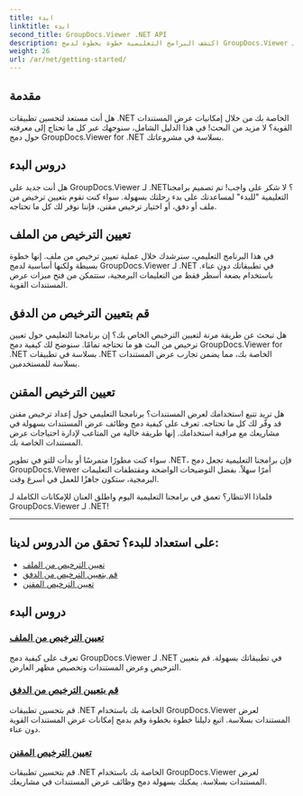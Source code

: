 ```yaml
---
title: ابدء
linktitle: ابدء
second_title: GroupDocs.Viewer .NET API
description: اكتشف البرامج التعليمية خطوة بخطوة لدمج GroupDocs.Viewer لـ .NET بسلاسة في تطبيقاتك. تعلم كيفية تعيين التراخيص وتخصيص مظهر المشاهد.
weight: 26
url: /ar/net/getting-started/
---
```


## مقدمة

هل أنت مستعد لتحسين تطبيقات .NET الخاصة بك من خلال إمكانيات عرض المستندات القوية؟ لا مزيد من البحث! في هذا الدليل الشامل، سنوجهك عبر كل ما تحتاج إلى معرفته حول دمج GroupDocs.Viewer for .NET بسلاسة في مشروعاتك.

## دروس البدء

هل أنت جديد على GroupDocs.Viewer لـ .NET؟ لا شكر على واجب! تم تصميم برامجنا التعليمية "للبدء" لمساعدتك على بدء رحلتك بسهولة. سواء كنت تقوم بتعيين ترخيص من ملف أو دفق، أو اختيار ترخيص مقنن، فإننا نوفر لك كل ما تحتاجه.

## تعيين الترخيص من الملف

في هذا البرنامج التعليمي، سنرشدك خلال عملية تعيين ترخيص من ملف. إنها خطوة بسيطة ولكنها أساسية لدمج GroupDocs.Viewer لـ .NET في تطبيقاتك دون عناء. باستخدام بضعة أسطر فقط من التعليمات البرمجية، ستتمكن من فتح ميزات عرض المستندات القوية.

## قم بتعيين الترخيص من الدفق

هل تبحث عن طريقة مرنة لتعيين الترخيص الخاص بك؟ إن برنامجنا التعليمي حول تعيين ترخيص من البث هو ما تحتاجه تمامًا. سنوضح لك كيفية دمج GroupDocs.Viewer for .NET بسلاسة في تطبيقات .NET الخاصة بك، مما يضمن تجارب عرض المستندات بسلاسة للمستخدمين.

## تعيين الترخيص المقنن

هل تريد تتبع استخدامك لعرض المستندات؟ برنامجنا التعليمي حول إعداد ترخيص مقنن قد وفّر لك كل ما تحتاجه. تعرف على كيفية دمج وظائف عرض المستندات بسهولة في مشاريعك مع مراقبة استخدامك. إنها طريقة خالية من المتاعب لإدارة احتياجات عرض المستندات الخاصة بك.

سواء كنت مطورًا متمرسًا أو بدأت للتو في تطوير .NET، فإن برامجنا التعليمية تجعل دمج GroupDocs.Viewer أمرًا سهلاً. بفضل التوضيحات الواضحة ومقتطفات التعليمات البرمجية، ستكون جاهزًا للعمل في أسرع وقت.

فلماذا الانتظار؟ تعمق في برامجنا التعليمية اليوم واطلق العنان للإمكانات الكاملة لـ GroupDocs.Viewer لـ .NET!

---

## على استعداد للبدء؟ تحقق من الدروس لدينا:

- [تعيين الترخيص من الملف](./set-license-from-file/)
- [قم بتعيين الترخيص من الدفق](./set-license-from-stream/)
- [تعيين الترخيص المقنن](./set-metered-license/)

## دروس البدء
### [تعيين الترخيص من الملف](./set-license-from-file/)
تعرف على كيفية دمج GroupDocs.Viewer لـ .NET في تطبيقاتك بسهولة. قم بتعيين الترخيص وعرض المستندات وتخصيص مظهر العارض.
### [قم بتعيين الترخيص من الدفق](./set-license-from-stream/)
قم بتحسين تطبيقات .NET الخاصة بك باستخدام GroupDocs.Viewer لعرض المستندات بسلاسة. اتبع دليلنا خطوة بخطوة وقم بدمج إمكانات عرض المستندات القوية دون عناء.
### [تعيين الترخيص المقنن](./set-metered-license/)
قم بتحسين تطبيقات .NET الخاصة بك باستخدام GroupDocs.Viewer لعرض المستندات بسلاسة. يمكنك بسهولة دمج وظائف عرض المستندات في مشاريعك.